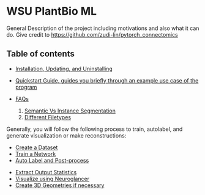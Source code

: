 # WSU PlantBio ML

General Description of the project including motivations and also what it can do. Give credit to https://github.com/zudi-lin/pytorch_connectomics

## Table of contents

- [Installation, Updating, and Uninstalling](https://github.com/ajbrookhouse/WSU_PlantBio_ML/blob/main/Instructions/installation.md)

- [Quickstart Guide, guides you briefly through an example use case of the program](https://github.com/ajbrookhouse/WSU_PlantBio_ML/blob/main/Instructions/quickstart.md)

- [FAQs](https://github.com/ajbrookhouse/WSU_PlantBio_ML/blob/main/Instructions/faqs.md)

  1. [Semantic Vs Instance Segmentation](https://github.com/ajbrookhouse/WSU_PlantBio_ML/blob/main/Instructions/faqs.md#semantic-vs-instance-segmentation)
  2. [Different Filetypes](https://github.com/ajbrookhouse/WSU_PlantBio_ML/blob/main/Instructions/faqs.md#filetypes)

<!-- - [Flowchart of Program Flow](https://github.com/ajbrookhouse/WSU_PlantBio_ML/blob/main/screenshots/programFlowchart.png) -->

Generally, you will follow the following process to train, autolabel, and generate visualization or make reconstructions:

- [Create a Dataset](https://github.com/ajbrookhouse/WSU_PlantBio_ML/blob/main/Instructions/dataset.md)
- [Train a Network](https://github.com/ajbrookhouse/WSU_PlantBio_ML/blob/main/Instructions/training.md#how-to-train-using-the-different-types-of-training)
- [Auto Label and Post-process](https://github.com/ajbrookhouse/WSU_PlantBio_ML/blob/main/Instructions/autoLabel.md#how-to-use-auto-labelling-page)
<!-- - [Inspect the Auto Label Visually](https://github.com/ajbrookhouse/WSU_PlantBio_ML/blob/main/Instructions/evaluate.md#visually-compare-button) -->
- [Extract Output Statistics](https://github.com/ajbrookhouse/WSU_PlantBio_ML/blob/main/Instructions/outputTools.md#get-model-output-stats)
- [Visualize using Neuroglancer](https://github.com/ajbrookhouse/WSU_PlantBio_ML/blob/main/Instructions/visualize.md)
- [Create 3D Geometries if necessary](https://github.com/ajbrookhouse/WSU_PlantBio_ML/blob/main/Instructions/outputTools.md#make-geometries)
